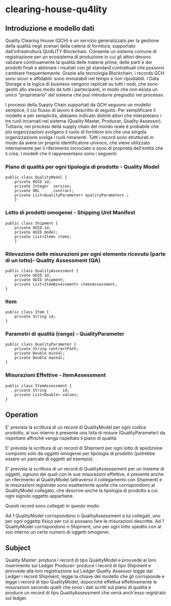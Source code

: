 ﻿# clearing-house-qu4lity

## Introduzione e modello dati

Quality Clearing House (QCH)  è un servizio generalizzato per la gestione della qualità negli scenari della catena di fornitura, supportato dall'infrastruttura QU4LITY Blockchain.  Consente un sistema comune di registrazione per un ecosistema di produzione in cui gli attori devono valutare continuamente la qualità delle materie prime, delle parti e dei prodotti finali e abbinare i risultati con gli standard contrattuali che possono cambiare frequentemente. Grazie alla tecnologia Blockchain, i records QCH sono sicuri e affidabili: sono immutabili nel tempo e non ripudiabili. I Data Storage e la logica di business vengono replicati su tutti i nodi, che sono gestiti allo stesso modo da tutti i partecipanti, in modo che non esista un unico "proprietario" del sistema che può introdurre pregiudizi nel processo.

I processi della Supply Chain supportati da QCH seguono un modello semplice, il cui flusso di lavoro è descritto di seguito. Per semplificare il modello e per semplicità, abbiamo indicato distinti attori che interpretano i tre ruoli incarnati nel sistema (Quality Master, Producer, Quality Assessor). Tuttavia, nei processi della supply chain del mondo reale è probabile che più organizzazioni svolgano il ruolo di fornitore e/o che una singola organizzazione svolga i ruoli rimanenti.
Tutti i record sono strutturati in modo da avere un proprio identificatore univoco, che viene utilizzato internamente per il riferimento incrociato e sono di proprietà dell'entità che li crea.
I modelli che li rappresentano sono i seguenti:

### Piano di qualità per ogni tipologia di prodotto - Quality Model

```
public class QualityModel {
    private UUID id;
    private Integer  version;
    private URL      contract;
    private List<QualityParameter> qualityParameters ;
    }
```

### Lotto di prodotti omogenei - Shipping Unit Manifest

```
public class Shipment {
    private UUID id;
    private UUID model;
    private List<Item> items;
    }
```

### Rilevazione delle misurazioni per ogni elemento ricevuto (parte di un lotto)- Quality Assessment (QA)

```
public class QualityAssessment {
    private UUID id;
    private UUID shipment;
    private List<ItemAssessment> itemsAssessment;
}
```

### Item

```
public class Item {
    private String id;
}
```

### Parametri di qualità (range) - QualityParameter

```
public class QualityParameter {
    private String contractPath;
    private Double minVal;
    private Double maxVal;
}
```

### Misurazioni Effettive - ItemAssessment

```
public class ItemAssessment {
    private String       id;
    private List<Double> values;
}
```

## Operation

E' prevista la scrittura di un record di QualityModel per ogni codice prodotto, al suo interno è presente una lista di misure (QualityParameter) da rispettare affinchè venga rispettato il piano di qualità.

E' prevista la scrittura di un record di Shipment per ogni lotto di spedizione composto solo da oggetti omogenei per tipologia di prodotto (potrebbe essere un pancale di oggetti ad esempio).

E' prevista la scrittura di un record di QualityAssessement per un insieme di oggetti, ognuno dei quali con le sue misurazioni effettive, è presente anche un riferimento al QualityModel (attraverso il collegamento con Shipment) e le misurazioni registrate sono esattamente quelle che corrispondono al QualityModel collegato, che descrive anche la tipologia di prodotto a cui ogni signolo oggetto appartiene.

Questi record sono collegati in questo modo:

Ad 1 QualityModel corrispondono n QualityAssessment a lui collegati, uno per ogni oggettp fisico per cui si possano fare le misurazioni descritte.
Ad 1 QualityModel corrispondono n Shipment, uno per ogni lotto spedito con al suo interno un certo numero di oggetti omogenei.

## Subject

Quality Master: produce i record di tipo QualityModel e provvede al loro inserimento sul Ledger
Producer: produce i record di tipo Shipment e provvede alla loro registrazione sul Ledger
Quality Assessor legge dal Ledger i record Shipment, legge la chiave del modello che gli corrisponde e legge i record di tipo QualityModel, dopocichè effettua effettivamente le misurazioni secondo quelli che sono i dati scritti sul piano di qualità e produce un record di tipo QualityAssessment che verrà anch'esso registrato sul ledger.
